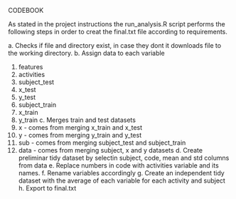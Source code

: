 CODEBOOK

As stated in the project instructions the run_analysis.R script performs the following steps in order to creat the final.txt file according to requirements.

a. Checks if file and directory exist, in case they dont it downloads file to the working directory.
b. Assign data to each variable
  1. features
  2. activities
  3. subject_test
  4. x_test
  5. y_test
  6. subject_train
  7. x_train
  8. y_train
c. Merges train and test datasets
  1. x - comes from merging x_train and x_test
  2. y - comes from merging y_train and y_test
  3. sub - comes from merging subject_test and subject_train
  4. data - comes from merging subject, x and y datasets
d. Create preliminar tidy dataset by selectin subject, code, mean and std columns from data
e. Replace numbers in code with activities variable and its names.
f. Rename variables accordingly
g. Create an independent tidy dataset with the average of each variable for each activity and subject
h. Export to final.txt
  
